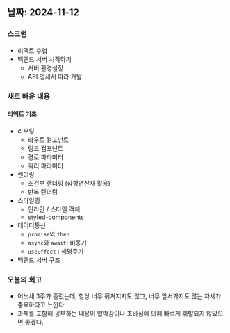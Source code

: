 ## 날짜: 2024-11-12

### 스크럼

- 리액트 수업
- 백엔드 서버 시작하기
  - 서버 환경설정
  - API 명세서 따라 개발

### 새로 배운 내용

#### 리액트 기초

- 라우팅
  - 라우트 컴포넌트
  - 링크 컴포넌트
  - 경로 파라미터
  - 쿼리 파라미터
- 렌더링
  - 조건부 렌더링 (삼항연산자 활용)
  - 반복 렌더링
- 스타일링
  - 인라인 / 스타일 객체
  - styled-components
- 데이터통신
  - `promise`와 `then`
  - `async`와 `await`: 비동기
  - `useEffect` : 생명주기
- 백엔드 서버 구조

### 오늘의 회고

- 어느새 3주가 흘렀는데, 항상 너무 뒤쳐지지도 않고, 너무 앞서가지도 않는 자세가 중요하다고 느낀다.
- 과제를 포함해 공부하는 내용이 압박감이나 조바심에 의해 빠르게 휘발되지 않았으면 좋겠다.
